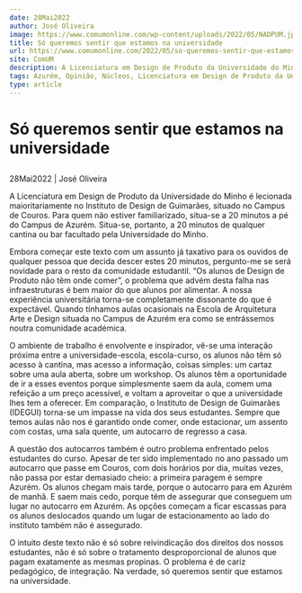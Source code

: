 ```yaml
---
date: 28Mai2022
author: José Oliveira
image: https://www.comumonline.com/wp-content/uploads/2022/05/NADPUM.jpg
title: Só queremos sentir que estamos na universidade
url: https://www.comumonline.com/2022/05/so-queremos-sentir-que-estamos-na-universidade/
site: ComUM
description: A Licenciatura em Design de Produto da Universidade do Minho é lecionada maioritariamente no Instituto de Design de Guimarães, longe do campus de Azurém.
tags: Azurém, Opinião, Núcleos, Licenciatura em Design de Produto da Universidade do Minho, IDEGUI, Campus de Couros, NADPUM
type: article
---
```



# Só queremos sentir que estamos na universidade

## 

28Mai2022 | José Oliveira

A Licenciatura em Design de Produto da Universidade do Minho é lecionada maioritariamente no Instituto de Design de Guimarães, situado no Campus de Couros. Para quem não estiver familiarizado, situa-se a 20 minutos a pé do Campus de Azurém. Situa-se, portanto, a 20 minutos de qualquer cantina ou bar facultado pela Universidade do Minho.

Embora começar este texto com um assunto já taxativo para os ouvidos de qualquer pessoa que decida descer estes 20 minutos, pergunto-me se será novidade para o resto da comunidade estudantil. “Os alunos de Design de Produto não têm onde comer”, o problema que advém desta falha nas infraestruturas é bem maior do que alunos por alimentar. A nossa experiência universitária torna-se completamente dissonante do que é expectável. Quando tínhamos aulas ocasionais na Escola de Arquitetura Arte e Design situada no Campus de Azurém era como se entrássemos noutra comunidade académica.

O ambiente de trabalho é envolvente e inspirador, vê-se uma interação próxima entre a universidade-escola, escola-curso, os alunos não têm só acesso à cantina, mas acesso a informação, coisas simples: um cartaz sobre uma aula aberta, sobre um workshop. Os alunos têm a oportunidade de ir a esses eventos porque simplesmente saem da aula, comem uma refeição a um preço acessível, e voltam a aproveitar o que a universidade lhes tem a oferecer. Em comparação, o Instituto de Design de Guimarães (IDEGUI) torna-se um impasse na vida dos seus estudantes. Sempre que temos aulas não nos é garantido onde comer, onde estacionar, um assento com costas, uma sala quente, um autocarro de regresso a casa.

A questão dos autocarros também é outro problema enfrentado pelos estudantes do curso. Apesar de ter sido implementado no ano passado um autocarro que passe em Couros, com dois horários por dia, muitas vezes, não passa por estar demasiado cheio: a primeira paragem é sempre Azurém. Os alunos chegam mais tarde, porque o autocarro para em Azurém de manhã. E saem mais cedo, porque têm de assegurar que conseguem um lugar no autocarro em Azurém. As opções começam a ficar escassas para os alunos deslocados quando um lugar de estacionamento ao lado do instituto também não é assegurado.

O intuito deste texto não é só sobre reivindicação dos direitos dos nossos estudantes, não é só sobre o tratamento desproporcional de alunos que pagam exatamente as mesmas propinas. O problema é de cariz pedagógico, de integração. Na verdade, só queremos sentir que estamos na universidade.

